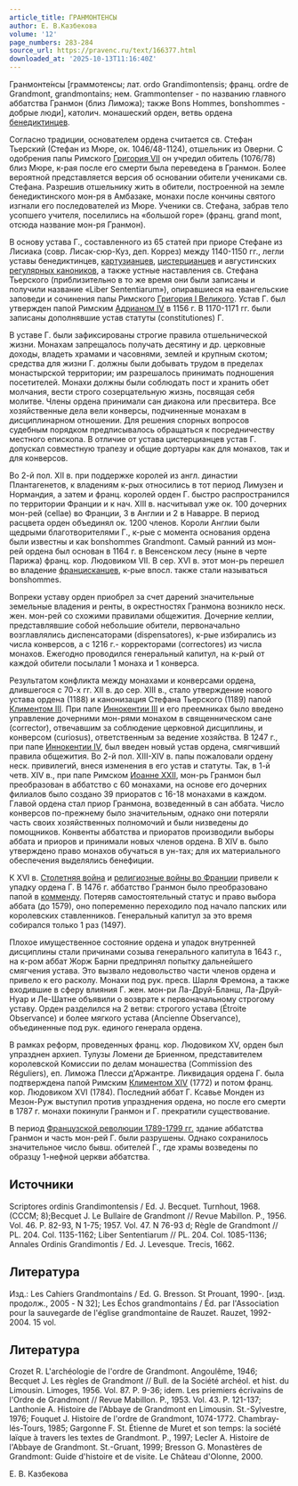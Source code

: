 ```yaml
---
article_title: ГРАНМОНТЕНСЫ
author: Е. В.Казбекова
volume: '12'
page_numbers: 283-284
source_url: https://pravenc.ru/text/166377.html
downloaded_at: '2025-10-13T11:16:40Z'
---
```


Гранмонте́нсы [граммотенсы; лат. ordo Grandimontensis; франц. ordre de Grandmont, grandmontains; нем. Grammontenser - по названию главного аббатства Гранмон (близ Лиможа); также Bons Hommes, bonshommes - добрые люди], католич. монашеский орден, ветвь ордена [бенедиктинцев](https://pravenc.ru/text/Бенедиктинцы.html).

Согласно традиции, основателем ордена считается св. Стефан Тьерский (Стефан из Мюре, ок. 1046/48-1124), отшельник из Оверни. С одобрения папы Римского [Григория VII](<https://pravenc.ru/text/ГРИГОРИЙ VII.html>) он учредил обитель (1076/78) близ Мюре, к-рая после его смерти была переведена в Гранмон. Более вероятной представляется версия об основании обители учениками св. Стефана. Разрешив отшельнику жить в обители, построенной на земле бенедиктинского мон-ря в Амбазаке, монахи после кончины святого изгнали его последователей из Мюре. Ученики св. Стефана, забрав тело усопшего учителя, поселились на «большой горе» (франц. grand mont, отсюда название мон-ря Гранмон).

В основу устава Г., составленного из 65 статей при приоре Стефане из Лисиака (совр. Лисак-сюр-Куз, деп. Коррез) между 1140-1150 гг., легли уставы бенедиктинцев, [картузианцев](https://pravenc.ru/text/картузианцы.html), [цистерцианцев](https://pravenc.ru/text/Цистерцианцы.html) и августинских [регулярных каноников](<https://pravenc.ru/text/Регулярные каноники.html>), а также устные наставления св. Стефана Тьерского (приблизительно в то же время они были записаны и получили название «Liber Sententiarum»), опиравшиеся на евангельские заповеди и сочинения папы Римского [Григория I Великого](<https://pravenc.ru/text/Григорий I Великий.html>). Устав Г. был утвержден папой Римским [Адрианом IV](<https://pravenc.ru/text/Адрианом IV.html>) в 1156 г. В 1170-1171 гг. были записаны дополнявшие устав статуты (constitutiones) Г.

В уставе Г. были зафиксированы строгие правила отшельнической жизни. Монахам запрещалось получать десятину и др. церковные доходы, владеть храмами и часовнями, землей и крупным скотом; средства для жизни Г. должны были добывать трудом в пределах монастырской территории; им разрешалось принимать подношения посетителей. Монахи должны были соблюдать пост и хранить обет молчания, вести строго созерцательную жизнь, посвящая себя молитве. Члены ордена принимали сан диакона или пресвитера. Все хозяйственные дела вели конверсы, подчиненные монахам в дисциплинарном отношении. Для решения спорных вопросов судебным порядком предписывалось обращаться к посредничеству местного епископа. В отличие от устава цистерцианцев устав Г. допускал совместную трапезу и общие дортуары как для монахов, так и для конверсов.

Во 2-й пол. XII в. при поддержке королей из англ. династии Плантагенетов, к владениям к-рых относились в тот период Лимузен и Нормандия, а затем и франц. королей орден Г. быстро распространился по территории Франции и к нач. XIII в. насчитывал уже ок. 100 дочерних мон-рей (cellae) во Франции, 3 в Англии и 2 в Наварре. В период расцвета орден объединял ок. 1200 членов. Короли Англии были щедрыми благотворителями Г., к-рые с момента основания ордена были известны и как bonshommes Grandmont. Самый ранний из мон-рей ордена был основан в 1164 г. в Венсенском лесу (ныне в черте Парижа) франц. кор. Людовиком VII. В сер. XVI в. этот мон-рь перешел во владение [францисканцев](https://pravenc.ru/text/францисканцы.html), к-рые впосл. также стали называться bonshommes.

Вопреки уставу орден приобрел за счет дарений значительные земельные владения и ренты, в окрестностях Гранмона возникло неск. жен. мон-рей со схожими правилами общежития. Дочерние келлии, представлявшие собой небольшие обители, первоначально возглавлялись диспенсаторами (dispensatores), к-рые избирались из числа конверсов, а с 1216 г.- корректорами (correctores) из числа монахов. Ежегодно проводился генеральный капитул, на к-рый от каждой обители посылали 1 монаха и 1 конверса.

Результатом конфликта между монахами и конверсами ордена, длившегося с 70-х гг. XII в. до сер. XIII в., стало утверждение нового устава ордена (1188) и канонизация Стефана Тьерского (1189) папой [Климентом III](<https://pravenc.ru/text/Климентом III.html>). При папе [Иннокентии III](<https://pravenc.ru/text/Иннокентий III.html>) и его преемниках было введено управление дочерними мон-рями монахом в священническом сане (corrector), отвечавшим за соблюдение церковной дисциплины, и конверсом (curiosus), ответственным за ведение хозяйства. В 1247 г., при папе [Иннокентии IV](<https://pravenc.ru/text/Иннокентии IV.html>), был введен новый устав ордена, смягчивший правила общежития. Во 2-й пол. XIII-XIV в. папы пожаловали ордену неск. привилегий, внеся изменения в его устав и статуты. Так, в 1-й четв. XIV в., при папе Римском [Иоанне XXII](<https://pravenc.ru/text/Иоанне XXII.html>), мон-рь Гранмон был преобразован в аббатство с 60 монахами, на основе его дочерних филиалов было создано 39 приоратов с 16-18 монахами в каждом. Главой ордена стал приор Гранмона, возведенный в сан аббата. Число конверсов по-прежнему было значительным, однако они потеряли часть своих хозяйственных полномочий и были низведены до помощников. Конвенты аббатства и приоратов производили выборы аббата и приоров и принимали новых членов ордена. В XIV в. было утверждено право монахов обучаться в ун-тах; для их материального обеспечения выделялись бенефиции.

К XVI в. [Столетняя война](<https://pravenc.ru/text/Столетняя война.html>) и [религиозные войны во Франции](<https://pravenc.ru/text/религиозные войны во Франции.html>) привели к упадку ордена Г. В 1476 г. аббатство Гранмон было преобразовано папой в [комменду](https://pravenc.ru/text/комменду.html). Потеряв самостоятельный статус и право выбора аббата (до 1579), оно попеременно переходило под начало папских или королевских ставленников. Генеральный капитул за это время собирался только 1 раз (1497).

Плохое имущественное состояние ордена и упадок внутренней дисциплины стали причинами созыва генерального капитула в 1643 г., на к-ром аббат Жорж Барни предпринял попытку дальнейшего смягчения устава. Это вызвало недовольство части членов ордена и привело к его расколу. Монахи под рук. пресв. Шарля Фремона, а также входившие в сферу влияния Г. жен. мон-ри Ла-Друй-Бланш, Ла-Друй-Нуар и Ле-Шатне объявили о возврате к первоначальному строгому уставу. Орден разделился на 2 ветви: строгого устава (Étroite Observance) и более мягкого устава (Ancienne Observance), объединенные под рук. единого генерала ордена.

В рамках реформ, проведенных франц. кор. Людовиком XV, орден был упразднен архиеп. Тулузы Ломени де Бриенном, представителем королевской Комиссии по делам монашества (Commission des Réguliers), еп. Лиможа Плесси д'Аржантре. Ликвидация ордена Г. была подтверждена папой Римским [Климентом XIV](<https://pravenc.ru/text/Климентом XIV.html>) (1772) и потом франц. кор. Людовиком XVI (1784). Последний аббат Г. Ксавье Монден из Мезон-Руж выступил против упразднения ордена, но после его смерти в 1787 г. монахи покинули Гранмон и Г. прекратили существование.

В период [Французской революции 1789-1799 гг.](<https://pravenc.ru/text/Французской революции 1789-1799 гг .html>) здание аббатства Гранмон и часть мон-рей Г. были разрушены. Однако сохранилось значительное число бывш. обителей Г., где храмы возведены по образцу 1-нефной церкви аббатства.

## Источники

Scriptores ordinis Grandimontensis / Ed. J. Becquet. Turnhout, 1968. (CCCM; 8);Becquet J. Le Bullaire de Grandmont // Revue Mabillon. P., 1956. Vol. 46. P. 82-93, N 1-75; 1957. Vol. 47. N 76-93 d; Règle de Grandmont // PL. 204. Col. 1135-1162; Liber Sententiarum // PL. 204. Col. 1085-1136; Annales Ordinis Grandimontis / Ed. J. Levesque. Trecis, 1662.

## Литература

Изд.: Les Cahiers Grandmontains / Ed. G. Bresson. St Prouant, 1990-. [изд. продолж., 2005 - N 32]; Les Échos grandmontains / Éd. par l'Association pour la sauvegarde de l'église grandmontaine de Rauzet. Rauzet, 1992-2004. 15 vol.

## Литература

Crozet R. L'archéologie de l'ordre de Grandmont. Angoulême, 1946; Becquet J. Les règles de Grandmont // Bull. de la Société archéol. et hist. du Limousin. Limoges, 1956. Vol. 87. P. 9-36; idem. Les priemiers écrivains de l'Ordre de Grandmont // Revue Mabillon. P., 1953. Vol. 43. P. 121-137; Lanthonie A. Histoire de l'Abbaye de Grandmont en Limousin. St.-Sylvestre, 1976; Fouquet J. Histoire de l'ordre de Grandmont, 1074-1772. Chambray-lés-Tours, 1985; Gargonne F. St. Étienne de Muret et son temps: la société laïque à travers les textes de Grandmont. P., 1997; Lecler A. Histoire de l'Abbaye de Grandmont. St.-Gruant, 1999; Bresson G. Monastères de Grandmont: Guide d'histoire et de visite. Le Château d'Olonne, 2000.

Е. В.  Казбекова
